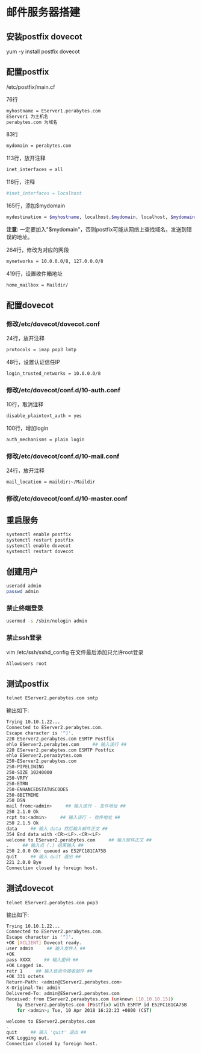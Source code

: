 # 邮件服务器搭建

## 安装postfix dovecot
yum -y install postfix dovecot

## 配置postfix
/etc/postfix/main.cf

76行
```bash
myhostname = EServer1.perabytes.com
EServer1 为主机名
perabytes.com 为域名
```
83行
```bash
mydomain = perabytes.com
```
113行，放开注释
```bash
inet_interfaces = all
```
116行，注释
```bash
#inet_interfaces = localhost
```
165行，添加$mydomain
```bash
mydestination = $myhostname, localhost.$mydomain, localhost, $mydomain
```
**注意**: 一定要加入"$mydomain"，否则postfix可能从网络上查找域名，发送到错误的地址。

264行，修改为对应的网段
```bash
mynetworks = 10.0.0.0/8, 127.0.0.0/8
```
419行，设置收件箱地址
```bash
home_mailbox = Maildir/
```
## 配置dovecot
### 修改/etc/dovecot/dovecot.conf
24行，放开注释
```bash
protocols = imap pop3 lmtp
```
48行，设置认证信任IP
```bash
login_trusted_networks = 10.0.0.0/8
```
### 修改/etc/dovecot/conf.d/10-auth.conf
10行，取消注释
```bash
disable_plaintext_auth = yes
```
100行，增加login
```bash
auth_mechanisms = plain login
```
### 修改/etc/dovecot/conf.d/10-mail.conf
24行，放开注释
```bash
mail_location = maildir:~/Maildir
```
### 修改/etc/dovecot/conf.d/10-master.conf

## 重启服务
```bash
systemctl enable postfix
systemctl restart postfix
systemctl enable dovecot
systemctl restart dovecot
```

## 创建用户
```bash
useradd admin
passwd admin
```

### 禁止终端登录
```bash
usermod -s /sbin/nologin admin
```

### 禁止ssh登录
vim /etc/ssh/sshd_config
在文件最后添加只允许root登录
```bash
AllowUsers root
```

## 测试postfix
```bash
telnet EServer2.perabytes.com smtp
```

输出如下:
```bash
Trying 10.10.1.22...
Connected to EServer2.perabytes.com.
Escape character is '^]'.
220 EServer2.perabytes.com ESMTP Postfix
ehlo EServer2.perabytes.com     ## 输入该行 ##
220 EServer2.perabytes.com ESMTP Postfix
ehlo EServer2.peraabytes.com
250-EServer2.perabytes.com
250-PIPELINING
250-SIZE 10240000
250-VRFY
250-ETRN
250-ENHANCEDSTATUSCODES
250-8BITMIME
250 DSN
mail from:<admin>     ## 输入该行 - 发件地址 ##
250 2.1.0 Ok
rcpt to:<admin>     ## 输入该行 - 收件地址 ##
250 2.1.5 Ok
data     ## 输入 data 然后输入邮件正文 ##
354 End data with <CR><LF>.<CR><LF>
welcome to EServer2.perabytes.com     ## 输入邮件正文 ##
.     ## 输入点 (.) 结束输入 ##
250 2.0.0 Ok: queued as E52FC181CA75B
quit     ## 输入 quit 退出 ##
221 2.0.0 Bye
Connection closed by foreign host.
```
## 测试dovecot
```basj
telnet EServer2.perabytes.com pop3
```
输出如下:
```bash
Trying 10.10.1.22...
Connected to EServer2.perabytes.com.
Escape character is '^]'.
+OK [XCLIENT] Dovecot ready.
user admin     ## 输入发件人 ##
+OK
pass XXXX     ## 输入密码 ##
+OK Logged in.
retr 1     ## 输入该命令接收邮件 ##
+OK 331 octets
Return-Path: <admin@EServer2.perabytes.com>
X-Original-To: admin
Delivered-To: admin@EServer2.perabytes.com
Received: from EServer2.peraabytes.com (unknown [10.10.10.15])
	by EServer2.perabytes.com (Postfix) with ESMTP id E52FC181CA75B
	for <admin>; Tue, 10 Apr 2018 16:22:23 +0800 (CST)

welcome to EServer2.perabytes.com
.
quit     ## 输入 'quit' 退出 ##
+OK Logging out.
Connection closed by foreign host.
```